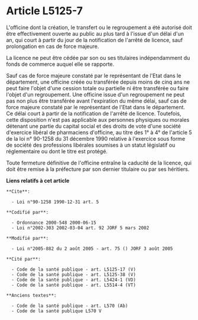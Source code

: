# Article L5125-7

L'officine dont la création, le transfert ou le regroupement a été autorisé doit être effectivement ouverte au public au plus
tard à l'issue d'un délai d'un an, qui court à partir du jour de la notification de l'arrêté de licence, sauf prolongation en
cas de force majeure.

La licence ne peut être cédée par son ou ses titulaires indépendamment du fonds de commerce auquel elle se rapporte.

Sauf cas de force majeure constaté par le représentant de l'Etat dans le département, une officine créée ou transférée depuis
moins de cinq ans ne peut faire l'objet d'une cession totale ou partielle ni être transférée ou faire l'objet d'un
regroupement. Une officine issue d'un regroupement ne peut pas non plus être transférée avant l'expiration du même délai,
sauf cas de force majeure constaté par le représentant de l'Etat dans le département. Ce délai court à partir de la
notification de l'arrêté de licence. Toutefois, cette disposition n'est pas applicable aux personnes physiques ou morales
détenant une partie du capital social et des droits de vote d'une société d'exercice libéral de pharmaciens d'officine, au
titre des 1° à 4° de l'article 5 de la loi n° 90-1258 du 31 décembre 1990 relative à l'exercice sous forme de société des
professions libérales soumises à un statut législatif ou réglementaire ou dont le titre est protégé.

Toute fermeture définitive de l'officine entraîne la caducité de la licence, qui doit être remise à la préfecture par son
dernier titulaire ou par ses héritiers.

**Liens relatifs à cet article**

	**Cite**:

	  - Loi n°90-1258 1990-12-31 art. 5

	**Codifié par**:

	  - Ordonnance 2000-548 2000-06-15
	  - Loi n°2002-303 2002-03-04 art. 92 JORF 5 mars 2002

	**Modifié par**:

	  - Loi n°2005-882 du 2 août 2005 - art. 75 () JORF 3 août 2005

	**Cité par**:

	  - Code de la santé publique - art. L5125-17 (V)
	  - Code de la santé publique - art. L5125-38 (V)
	  - Code de la santé publique - art. L5424-1 (VD)
	  - Code de la santé publique - art. L5514-4 (VT)

	**Anciens textes**:

	  - Code de la santé publique - art. L570 (Ab)
	  - Code de la santé publique L570 V
